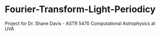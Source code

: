 # Fourier-Transform-Light-Periodicy
Project for Dr. Shane Davis - ASTR 5470 Computational Astrophysics at UVA 
